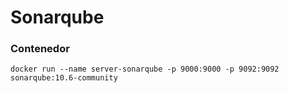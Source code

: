 # Sonarqube

### Contenedor

```
docker run --name server-sonarqube -p 9000:9000 -p 9092:9092 sonarqube:10.6-community
```
